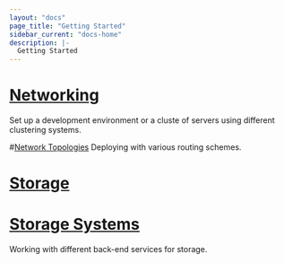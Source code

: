 ```yaml
---
layout: "docs"
page_title: "Getting Started"
sidebar_current: "docs-home"
description: |-
  Getting Started
---
```


# [Networking](/install/user_guides/getting_started/networking)
Set up a development environment or a cluste of servers using different clustering systems.

#[Network Topologies](/install/user_guides/getting_started/network_topologies)
Deploying with various routing schemes.

# [Storage](/install/user_guides/getting_started/storage)

# [Storage Systems](/install/user_guides/getting_started/storage_systems)
Working with different back-end services for storage.

